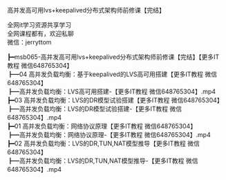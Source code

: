 高并发高可用lvs+keepalived分布式架构师前修课【完结】

全网it学习资源共享学习<br>全网课程都有，欢迎私聊<br>微信：jerryttom<br>

┣━msb065-高并发高可用lvs+keepalived分布式架构师前修课【完结】【更多IT教程 微信648765304】<br> ┣━04 高并发负载均衡：基于keepalived的LVS高可用搭建【更多IT教程 微信648765304】<br> ┣━高并发负载均衡：LVS高可用搭建-【更多IT教程 微信648765304】.mp4<br> ┣━03 高并发负载均衡：LVS的DR模型试验搭建【更多IT教程 微信648765304】<br> ┣━高并发负载均衡：LVS的DR模型试验搭建-【更多IT教程 微信648765304】.mp4<br> ┣━01 高并发负载均衡：网络协议原理【更多IT教程 微信648765304】<br> ┣━高并发负载均衡：网络协议原理-【更多IT教程 微信648765304】.mp4<br> ┣━02 高并发负载均衡：LVS的DR,TUN,NAT模型推导【更多IT教程 微信648765304】<br> ┣━高并发负载均衡：LVS的DR,TUN,NAT模型推导-【更多IT教程 微信648765304】.mp4